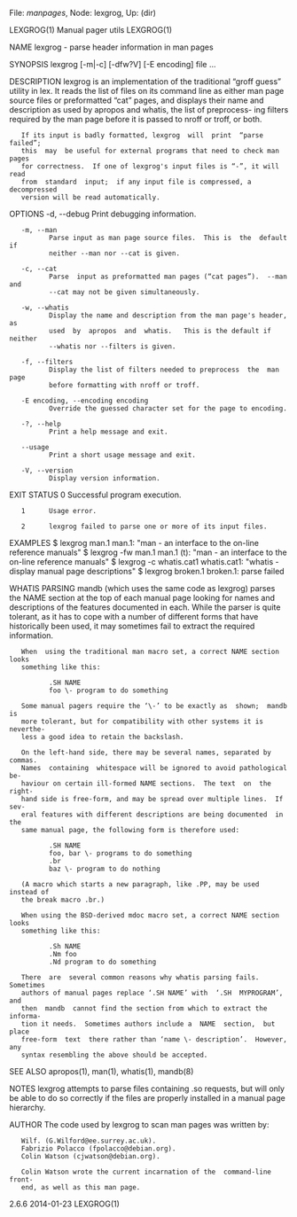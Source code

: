 File: *manpages*,  Node: lexgrog,  Up: (dir)

LEXGROG(1)                    Manual pager utils                    LEXGROG(1)



NAME
       lexgrog - parse header information in man pages

SYNOPSIS
       lexgrog [-m|-c] [-dfw?V] [-E encoding] file ...

DESCRIPTION
       lexgrog  is  an implementation of the traditional “groff guess” utility
       in lex.  It reads the list of files on its command line as  either  man
       page  source files or preformatted “cat” pages, and displays their name
       and description as used by apropos and whatis, the list of  preprocess-
       ing  filters  required  by the man page before it is passed to nroff or
       troff, or both.

       If its input is badly formatted, lexgrog  will  print  “parse  failed”;
       this  may  be useful for external programs that need to check man pages
       for correctness.  If one of lexgrog's input files is “-”, it will  read
       from  standard  input;  if any input file is compressed, a decompressed
       version will be read automatically.

OPTIONS
       -d, --debug
              Print debugging information.

       -m, --man
              Parse input as man page source files.  This is  the  default  if
              neither --man nor --cat is given.

       -c, --cat
              Parse  input as preformatted man pages (“cat pages”).  --man and
              --cat may not be given simultaneously.

       -w, --whatis
              Display the name and description from the man page's header,  as
              used  by  apropos  and  whatis.   This is the default if neither
              --whatis nor --filters is given.

       -f, --filters
              Display the list of filters needed to preprocess  the  man  page
              before formatting with nroff or troff.

       -E encoding, --encoding encoding
              Override the guessed character set for the page to encoding.

       -?, --help
              Print a help message and exit.

       --usage
              Print a short usage message and exit.

       -V, --version
              Display version information.

EXIT STATUS
       0      Successful program execution.

       1      Usage error.

       2      lexgrog failed to parse one or more of its input files.

EXAMPLES
         $ lexgrog man.1
         man.1: "man - an interface to the on-line reference manuals"
         $ lexgrog -fw man.1
         man.1 (t): "man - an interface to the on-line reference manuals"
         $ lexgrog -c whatis.cat1
         whatis.cat1: "whatis - display manual page descriptions"
         $ lexgrog broken.1
         broken.1: parse failed

WHATIS PARSING
       mandb  (which uses the same code as lexgrog) parses the NAME section at
       the top of each manual page looking for names and descriptions  of  the
       features documented in each.  While the parser is quite tolerant, as it
       has to cope with a number of different  forms  that  have  historically
       been used, it may sometimes fail to extract the required information.

       When  using the traditional man macro set, a correct NAME section looks
       something like this:

              .SH NAME
              foo \- program to do something

       Some manual pagers require the ‘\-’ to be exactly as  shown;  mandb  is
       more tolerant, but for compatibility with other systems it is neverthe-
       less a good idea to retain the backslash.

       On the left-hand side, there may be several names, separated by commas.
       Names  containing  whitespace will be ignored to avoid pathological be-
       haviour on certain ill-formed NAME sections.  The text  on  the  right-
       hand side is free-form, and may be spread over multiple lines.  If sev-
       eral features with different descriptions are being documented  in  the
       same manual page, the following form is therefore used:

              .SH NAME
              foo, bar \- programs to do something
              .br
              baz \- program to do nothing

       (A macro which starts a new paragraph, like .PP, may be used instead of
       the break macro .br.)

       When using the BSD-derived mdoc macro set, a correct NAME section looks
       something like this:

              .Sh NAME
              .Nm foo
              .Nd program to do something

       There  are  several common reasons why whatis parsing fails.  Sometimes
       authors of manual pages replace ‘.SH NAME’ with  ‘.SH  MYPROGRAM’,  and
       then  mandb  cannot find the section from which to extract the informa-
       tion it needs.  Sometimes authors include a  NAME  section,  but  place
       free-form  text  there rather than ‘name \- description’.  However, any
       syntax resembling the above should be accepted.

SEE ALSO
       apropos(1), man(1), whatis(1), mandb(8)

NOTES
       lexgrog attempts to parse files containing .so requests, but will  only
       be  able  to  do  so correctly if the files are properly installed in a
       manual page hierarchy.

AUTHOR
       The code used by lexgrog to scan man pages was written by:

       Wilf. (G.Wilford@ee.surrey.ac.uk).
       Fabrizio Polacco (fpolacco@debian.org).
       Colin Watson (cjwatson@debian.org).

       Colin Watson wrote the current incarnation of the  command-line  front-
       end, as well as this man page.



2.6.6                             2014-01-23                        LEXGROG(1)
